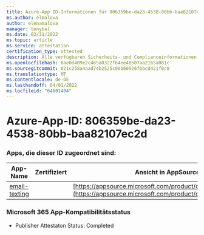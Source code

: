 ```yaml
---
title: Azure-App ID-Informationen für 806359be-da23-4538-80bb-baa82107ec2d
ms.author: elmalova
author: elenamalova
manager: tonybal
ms.date: 03/31/2022
ms.topic: article
ms.service: attestation
certification_type: attested
description: Alle verfügbaren Sicherheits- und Complianceinformationen für 806359be-da23-4538-80bb-baa82107ec2d.
ms.openlocfilehash: 8ae0d409e2c465a0322f64ee48507aa2165a081c
ms.sourcegitcommit: 021c258a4aad74b2525c08b60926fbbcd421f0c0
ms.translationtype: MT
ms.contentlocale: de-DE
ms.lasthandoff: 04/01/2022
ms.locfileid: "64601404"
---
```

# <a name="azure-app-id-806359be-da23-4538-80bb-baa82107ec2d"></a>Azure-App-ID: 806359be-da23-4538-80bb-baa82107ec2d


### <a name="apps-associated-with-this-id"></a>Apps, die dieser ID zugeordnet sind:
| **App-Name** | **Zertifiziert** | **Ansicht in AppSource** |
|--------------|---------------|-----------------------|
| [email-texting](../forward/WA200003086.md) |  | [https://appsource.microsoft.com/product/office/WA200003086](https://appsource.microsoft.com/product/office/WA200003086) |

### <a name="microsoft-365-app-compliance-status"></a>Microsoft 365 App-Kompatibilitätsstatus
- Publisher Attestaton Status: Completed
